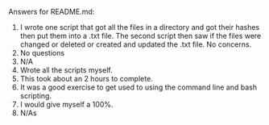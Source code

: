 Answers for README.md:
1. I wrote one script that got all the files in a directory and got their hashes then put them into a .txt file. The second script then saw if the files were changed or deleted or created and updated the .txt file. No concerns.
2. No questions
3. N/A
4. Wrote all the scripts myself.
5. This took about an 2 hours to complete.
6. It was a good exercise to get used to using the command line and bash scripting.
7. I would give myself a 100%.
8. N/As